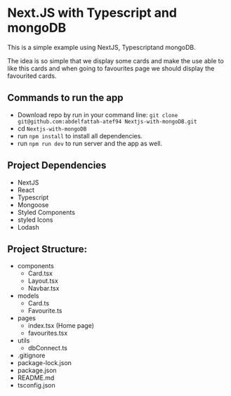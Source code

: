 # Next.JS with Typescript and mongoDB

This is a simple example using NextJS, Typescriptand mongoDB.

The idea is so simple that we display some cards and make the use able to like this cards and when going to favourites page we should display the favourited cards.

## Commands to run the app

- Download repo by run in your command line: `git clone git@github.com:abdelfattah-atef94 Nextjs-with-mongoDB.git`
- cd `Nextjs-with-mongoDB`
- run `npm install` to install all dependencies.
- run `npm run dev` to run server and the app as well.

## Project Dependencies

- NextJS
- React
- Typescript
- Mongoose
- Styled Components
- styled Icons
- Lodash

## Project Structure:

- components
  - Card.tsx
  - Layout.tsx
  - Navbar.tsx
- models
  - Card.ts
  - Favourite.ts
- pages
  - index.tsx (Home page)
  - favourites.tsx
- utils
  - dbConnect.ts
- .gitignore
- package-lock.json
- package.json
- README.md
- tsconfig.json
